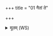 +++
title = "01 नैतां ते"

+++
<details><summary>मूलम् (WS)</summary>

नैतां ते देवा अददुस्तुभ्यं नृपते अत्तवे ।  
मा ब्राह्मणस्य राजन्य गां जिघत्सो अनाद्याम् ॥ १ ॥
</details>